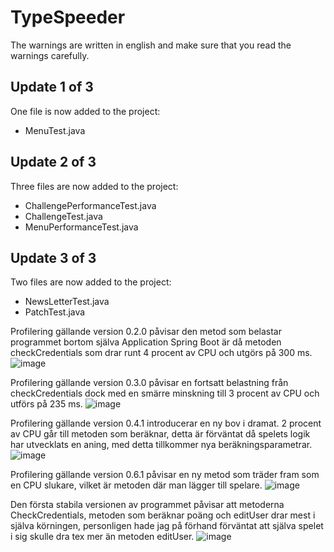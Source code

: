 # TypeSpeeder

The warnings are written in english and make sure that you read the warnings carefully.

## Update 1 of 3
One file is now added to the project:

* MenuTest.java



## Update 2 of 3
Three files are now added to the project:

* ChallengePerformanceTest.java
* ChallengeTest.java
* MenuPerformanceTest.java

## Update 3 of 3
Two files are now added to the project:

* NewsLetterTest.java
* PatchTest.java




 
Profilering gällande version 0.2.0 påvisar den metod som belastar programmet bortom själva Application Spring Boot är då metoden checkCredentials som drar runt 4 procent av CPU och utgörs på 300 ms. 
 ![image](https://github.com/Kerem1989/TypeSpeeder/assets/98690898/84ae3470-6d2b-47ce-89e5-e80233499921)

Profilering gällande version 0.3.0 påvisar en fortsatt belastning från checkCredentials dock med en smärre minskning till 3 procent av CPU och utförs på 235 ms. 
 ![image](https://github.com/Kerem1989/TypeSpeeder/assets/98690898/ccc736a4-2b65-4ad2-bb36-656d3e3a417d)

Profilering gällande version 0.4.1 introducerar en ny bov i dramat. 2 procent av CPU går till metoden som beräknar, detta är förväntat då spelets logik har utvecklats en aning, med detta tillkommer nya beräkningsparametrar. 
 ![image](https://github.com/Kerem1989/TypeSpeeder/assets/98690898/35f17a6b-640a-4df5-9bb1-16d4c573623e)

Profilering gällande version 0.6.1 påvisar en ny metod som träder fram som en CPU slukare, vilket är metoden där man lägger till spelare. 
 ![image](https://github.com/Kerem1989/TypeSpeeder/assets/98690898/36ccc0ba-f837-459d-ac8b-088b745171c8)

Den första stabila versionen av programmet påvisar att metoderna CheckCredentials, metoden som beräknar poäng och editUser drar mest i själva körningen, personligen hade jag på förhand förväntat att själva spelet i sig skulle dra tex mer än metoden editUser. 
![image](https://github.com/Kerem1989/TypeSpeeder/assets/98690898/dd8267f3-db72-40e0-9a7a-5d3880e7718f)
